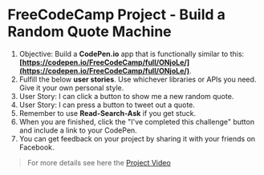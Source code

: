 # FreeCodeCamp Project - Build a Random Quote Machine

1. Objective: Build a **CodePen.io** app that is functionally similar to this: **[https://codepen.io/FreeCodeCamp/full/ONjoLe/](https://codepen.io/FreeCodeCamp/full/ONjoLe/)**.
2. Fulfill the below **user stories**. Use whichever libraries or APIs you need. Give it your own personal style.
3. User Story: I can click a button to show me a new random quote.
4. User Story: I can press a button to tweet out a quote.
5. Remember to use **Read-Search-Ask** if you get stuck.
6. When you are finished, click the "I've completed this challenge" button and include a link to your CodePen.
7. You can get feedback on your project by sharing it with your friends on Facebook.

> For more details see here the [Project Video](https://youtu.be/a5RknIzoDrs)
